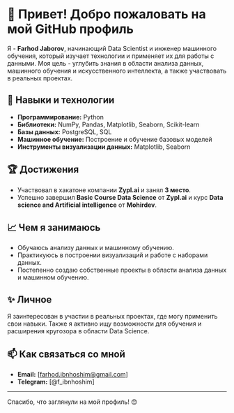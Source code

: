 # 👋 Привет! Добро пожаловать на мой GitHub профиль

Я - **Farhod Jaborov**, начинающий Data Scientist и инженер машинного обучения, который изучает технологии и применяет их для работы с данными. Моя цель - углубить знания в области анализа данных, машинного обучения и искусственного интеллекта, а также участвовать в реальных проектах.

## 🔧 Навыки и технологии
- **Программирование:** Python
- **Библиотеки:** NumPy, Pandas, Matplotlib, Seaborn, Scikit-learn
- **Базы данных:** PostgreSQL, SQL
- **Машинное обучение:** Построение и обучение базовых моделей
- **Инструменты визуализации данных:** Matplotlib, Seaborn

## 🏆 Достижения
- Участвовал в хакатоне компании **Zypl.ai** и занял **3 место**.
- Успешно завершил **Basic Course Data Science** от **Zypl.ai** и курс **Data science and Artificial intelligence** от **Mohirdev**.

## 📈 Чем я занимаюсь
- Обучаюсь анализу данных и машинному обучению.
- Практикуюсь в построении визуализаций и работе с наборами данных.
- Постепенно создаю собственные проекты в области анализа данных и машинном обучению.

## ✨ Личное
Я заинтересован в участии в реальных проектах, где могу применить свои навыки. Также я активно ищу возможности для обучения и расширения кругозора в области Data Science.

## 📫 Как связаться со мной
- **Email:** [farhod.ibnhoshim@gmail.com]
- **Telegram:** [@f_ibnhoshim]

---

Спасибо, что заглянули на мой профиль! 😊
